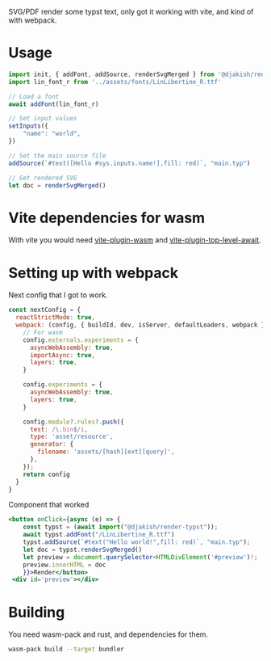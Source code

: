
SVG/PDF render some typst text, only got it working with vite, and kind of with webpack.

# Usage

```ts
import init, { addFont, addSource, renderSvgMerged } from '@djakish/render-typst'
import lin_font_r from '../assets/fonts/LinLibertine_R.ttf'

// Load a font
await addFont(lin_font_r)

// Set input values
setInputs({
    "name": "world",
})

// Set the main source file
addSource(`#text([Hello #sys.inputs.name!],fill: red)`, "main.typ")

// Get rendered SVG
let doc = renderSvgMerged()
```

# Vite dependencies for wasm 

With vite you would need [vite-plugin-wasm](https://www.npmjs.com/package/vite-plugin-wasm) and [vite-plugin-top-level-await](https://www.npmjs.com/package/vite-plugin-top-level-await).


# Setting up with webpack 

Next config that I got to work.
```js
const nextConfig = {
  reactStrictMode: true,
  webpack: (config, { buildId, dev, isServer, defaultLoaders, webpack }) => {
    // For wasm
    config.externals.experiments = {
      asyncWebAssembly: true,
      importAsync: true,
      layers: true,
    }

    config.experiments = {
      asyncWebAssembly: true,
      layers: true,
    }

    config.module?.rules?.push({
      test: /\.bin$/i,
      type: 'asset/resource',
      generator: {
        filename: 'assets/[hash][ext][query]',
      },
    });
    return config
  }
}
```

Component that worked

```jsx
<button onClick={async (e) => {
    const typst = (await import("@djakish/render-typst"));
    await typst.addFont("/LinLibertine_R.ttf")
    typst.addSource(`#text("Hello world!",fill: red)`, "main.typ");
    let doc = typst.renderSvgMerged()
    let preview = document.querySelector<HTMLDivElement('#preview')!;
    preview.innerHTML = doc
    }}>Render</button>
 <div id='preview'></div>
```

# Building 

You need wasm-pack and rust, and dependencies for them.

```sh
wasm-pack build --target bundler 
```
